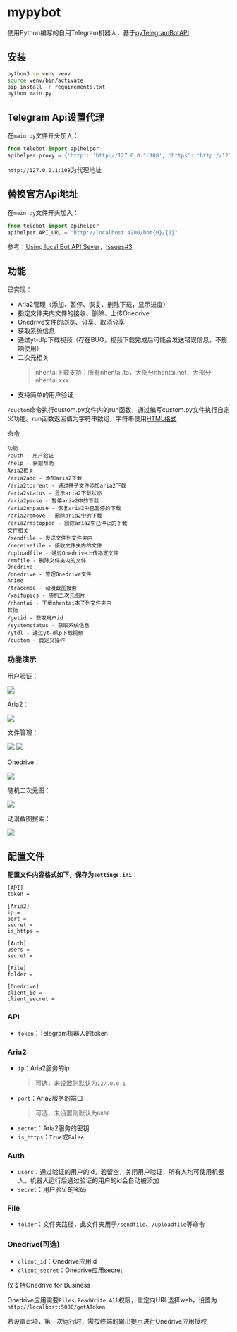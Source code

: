 # mypybot

使用Python编写的自用Telegram机器人，基于[pyTelegramBotAPI](https://github.com/eternnoir/pyTelegramBotAPI)

## 安装

```bash
python3 -m venv venv
source venv/bin/activate
pip install -r requirements.txt
python main.py
```

## Telegram Api设置代理

在`main.py`文件开头加入：

```python
from telebot import apihelper
apihelper.proxy = {'http': 'http://127.0.0.1:108', 'https': 'http://127.0.0.1:108'}
```

`http://127.0.0.1:108`为代理地址

## 替换官方Api地址

在`main.py`文件开头加入：

```python
from telebot import apihelper
apihelper.API_URL = "http://localhost:4200/bot{0}/{1}"
```

参考：[Using local Bot API Sever](https://github.com/eternnoir/pyTelegramBotAPI#using-local-bot-api-sever)，[Issues#3](https://github.com/Ftbom/mypybot/issues/3)

## 功能

已实现：

* Aria2管理（添加、暂停、恢复、删除下载，显示进度）
* 指定文件夹内文件的接收、删除、上传Onedrive
* Onedrive文件的浏览、分享、取消分享
* 获取系统信息
* 通过yt-dlp下载视频（存在BUG，视频下载完成后可能会发送错误信息，不影响使用）
* 二次元相关
  >nhentai下载支持：所有nhentai.to，大部分nhentai.net，大部分nhentai.xxx
* 支持简单的用户验证

`/custom`命令执行custom.py文件内的run函数，通过编写custom.py文件执行自定义功能。run函数返回值为字符串数组，字符串使用[HTML格式](https://core.telegram.org/bots/api#html-style)

命令：

```
功能
/auth - 用户验证
/help - 获取帮助
Aria2相关
/aria2add - 添加aria2下载
/aria2torrent - 通过种子文件添加aria2下载
/aria2status - 显示aria2下载状态
/aria2pause - 暂停aria2中的下载
/aria2unpause - 恢复aria2中已暂停的下载
/aria2remove - 删除aria2中的下载
/aria2rmstopped - 删除aria2中已停止的下载
文件相关
/sendfile - 发送文件到文件夹内
/receivefile - 接收文件夹内的文件
/uploadfile - 通过Onedrive上传指定文件
/rmfile - 删除文件夹内的文件
Onedrive
/onedrive - 管理Onedrive文件
Anime
/tracemoe - 动漫截图搜索
/waifupics - 随机二次元图片
/nhentai - 下载nhentai本子到文件夹内
其他
/getid - 获取用户id
/systemstatus - 获取系统信息
/ytdl - 通过yt-dlp下载视频
/custom - 自定义操作
```

### 功能演示

用户验证：

![](screenshots/1.png)

Aria2：

![](screenshots/2.png)

文件管理：

![](screenshots/3.png)
![](screenshots/4.png)

Onedrive：

![](screenshots/5.png)

随机二次元图：

![](screenshots/6.png)

动漫截图搜索：

![](screenshots/7.png)

## 配置文件

**配置文件内容格式如下，保存为`settings.ini`**

```config
[API]
token = 

[Aria2]
ip = 
port = 
secret = 
is_https = 

[Auth]
users = 
secret = 

[File]
folder = 

[Onedrive]
client_id = 
client_secret = 
```

### API

* `token`：Telegram机器人的token

### Aria2

* `ip`：Aria2服务的ip
  >可选，未设置则默认为`127.0.0.1`
* `port`：Aria2服务的端口
  >可选，未设置则默认为`6800`
* `secret`：Aria2服务的密钥
* `is_https`：`True`或`False`

### Auth

* `users`：通过验证的用户的id。若留空，关闭用户验证，所有人均可使用机器人。机器人运行后通过验证的用户的id会自动被添加
* `secret`：用户验证的密码

### File

* `folder`：文件夹路径，此文件夹用于`/sendfile`、`/uploadfile`等命令

### Onedrive(可选)

* `client_id`：Onedrive应用id
* `client_secret`：Onedrive应用secret

仅支持Onedrive for Business

Onedrive应用需要`Files.ReadWrite.All`权限，重定向URL选择web，设置为`http://localhost:5000/getAToken`

若设置此项，第一次运行时，需按终端的输出提示进行Onedrive应用授权
